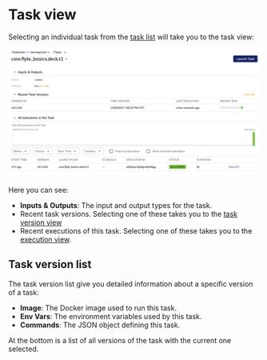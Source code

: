 # Task view

Selecting an individual task from the [task list](task-list) will take you to the task view:

![Task view](../../images/task-view.png)

Here you can see:

* **Inputs & Outputs**: The input and output types for the task.
* Recent task versions. Selecting one of these takes you to the [task version view](#task-version-list)
* Recent executions of this task. Selecting one of these takes you to the [execution view](execution-view).

## Task version list

The task version list give you detailed information about a specific version of a task:

* **Image**: The Docker image used to run this task.
* **Env Vars**: The environment variables used by this task.
* **Commands**: The JSON object defining this task.

At the bottom is a list of all versions of the task with the current one selected.